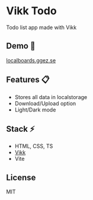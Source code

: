 # Vikk Todo
Todo list app made with Vikk

## Demo :gem:
[localboards.ggez.se](https://localboards.ggez.se)

## Features :clipboard:
- Stores all data in localstorage
- Download/Upload option
- Light/Dark mode

## Stack :zap:
- HTML, CSS, TS
- [Vikk](https://github.com/vikkjs/vikk)
- Vite

## License
MIT